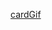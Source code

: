 [cardGif](https://github.com/edwinmoreno77/random_card_generator/tree/main/assets/ramdonCardGif.gif)